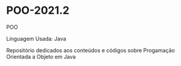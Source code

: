 # POO-2021.2
POO

Linguagem Usada: Java

Repositório dedicados aos conteúdos e códigos sobre Progamação Orientada a Objeto em Java


